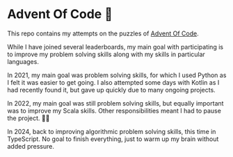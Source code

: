 # Advent Of Code 🎄

This repo contains my attempts on the puzzles of [Advent Of Code](https://adventofcode.com/).

While I have joined several leaderboards, my main goal with participating is to improve my problem solving skills along with my skills in particular languages.

In 2021, my main goal was problem solving skills, for which I used Python as I felt it was easier to get going. I also attempted some days with Kotlin as I had recently found it, but gave up quickly due to many ongoing projects.

In 2022, my main goal was still problem solving skills, but equally important was to improve my Scala skills. Other responsibilities meant I had to pause the project. 🧑‍🎄

In 2024, back to improving algorithmic problem solving skills, this time in TypeScript. No goal to finish everything, just to warm up my brain without added pressure.
